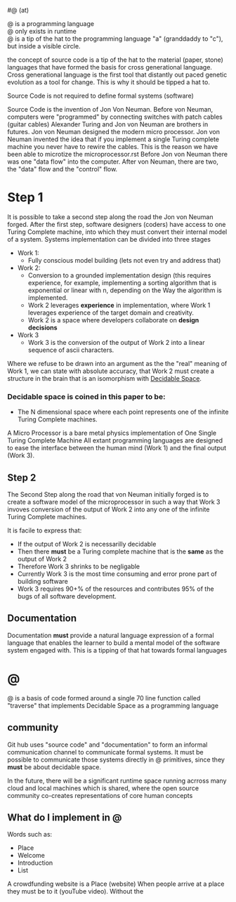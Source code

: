 #@ (at)

@ is a programming language  
@ only exists in runtime  
@ is a tip of the hat to the programming language "a" (granddaddy to "c"), but inside a visible circle.  
  
the concept of source code is a tip of the hat to the material (paper, stone) languages that have formed the basis for cross generational language. Cross generational language is the first tool that distantly out paced genetic evolution as a tool for change. This is why it should be tipped a hat to.
  
Source Code is not required to define formal systems (software)


Source Code is the invention of Jon Von Neuman.
Before von Neuman, computers were "programmed" by connecting switches with patch cables (guitar cables)
Alexander Turing and Jon von Neuman are brothers in futures.
Jon von Neuman designed the modern micro processor.
Jon von Neuman invented the idea that if you implement a single Turing complete machine you never have to rewire the cables. This is the reason we have been able to microtize the microprocessor.rst
Before Jon von Neuman there was one "data flow" into the computer. After von Neuman, there are two, the "data" flow and the "control" flow.

# Step 1

It is possible to take a second step along the road the Jon von Neuman forged.
After the first step, software designers (coders) have access to one Turing Complete machine, into which they must convert their internal model of a system.
Systems implementation can be divided into three stages
* Work 1:
  * Fully conscious model building (lets not even try and address that)
* Work 2:
  * Conversion to a grounded implementation design (this requires experience, for example, implementing a sorting algorithm that is exponential or linear with n, depending on the Way the algorithm is implemented. 
  * Work 2 leverages **experience** in implementation, where Work 1 leverages experience of the target domain and creativity.
  * Work 2 is a space where developers collaborate on **design decisions**
 * Work 3
   * Work 3 is the conversion of the output of Work 2 into a linear sequence of ascii characters.
 
Where we refuse to be drawn into an argument as the the "real" meaning of Work 1, we can state with absolute accuracy, that Work 2 must create a structure in the brain that is an isomorphism with [Decidable Space](someURLInTheWiki).

### Decidable space is coined in this paper to be:
* The N dimensional space where each point represents one of the infinite Turing Complete machines.

A Micro Processor is a bare metal physics implementation of One Single Turing Complete Machine
All extant programming languages are designed to ease the interface between the human mind (Work 1) and the final output (Work 3).

## Step 2
The Second Step along the road that von Neuman initially forged is to create a software model of the microprocessor in such a way that Work 3 invoves conversion of the output of Work 2 into any one of the infinite Turing Complete machines.

It is facile to express that:
* If the output of Work 2 is necessarilly decidable
* Then there **must** be a Turing complete machine that is the **same** as the output of Work 2
* Therefore Work 3 shrinks to be negligable
* Currently Work 3 is the most time consuming and error prone part of building software
* Work 3 requires 90+% of the resources and contributes 95% of the bugs of all software development.


## Documentation
Documentation **must** provide a natural language expression of a formal language that enables the learner to build a mental model of the software system engaged with. This is a tipping of that hat towards formal languages


# @
@ is a basis of code formed around a single 70 line function called "traverse" that implements Decidable Space as a programming language


## community
Git hub uses "source code" and "documentation" to form an informal communication channel to communicate formal systems. 
It must be possible to communicate those systems directly in @ primitives, since they **must** be about decidable space.

In the future, there will be a significant runtime space running acrross many cloud and local machines which is shared, where the open source community co-creates representations of core human concepts

## **What** do I implement in @
Words such as:
* Place
* Welcome
* Introduction
* List

A crowdfunding website is a Place (website)
When people arrive at a place they must be to it (youTube video). Without the 





